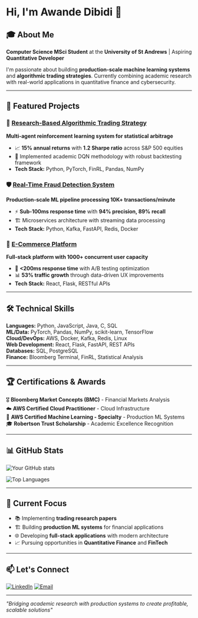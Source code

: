 # Hi, I'm Awande Dibidi 👋

## 🎓 About Me
**Computer Science MSci Student** at the **University of St Andrews** | Aspiring **Quantitative Developer**

I'm passionate about building **production-scale machine learning systems** and **algorithmic trading strategies**. Currently combining academic research with real-world applications in quantitative finance and cybersecurity.

---

## 🚀 Featured Projects

### 🤖 [Research-Based Algorithmic Trading Strategy](https://github.com/JavaMorant/trading-strategy)
**Multi-agent reinforcement learning system for statistical arbitrage**
- 📈 **15% annual returns** with **1.2 Sharpe ratio** across S&P 500 equities
- 🧠 Implemented academic DQN methodology with robust backtesting framework
- **Tech Stack:** Python, PyTorch, FinRL, Pandas, NumPy

### 🛡️ [Real-Time Fraud Detection System](https://github.com/JavaMorant/fraud-detection)
**Production-scale ML pipeline processing 10K+ transactions/minute**
- ⚡ **Sub-100ms response time** with **94% precision, 89% recall**
- 🏗️ Microservices architecture with streaming data processing
- **Tech Stack:** Python, Kafka, FastAPI, Redis, Docker

### 🛒 [E-Commerce Platform](https://0hrs.co.uk)
**Full-stack platform with 1000+ concurrent user capacity**
- 🚀 **<200ms response time** with A/B testing optimization
- 📊 **53% traffic growth** through data-driven UX improvements
- **Tech Stack:** React, Flask, RESTful APIs

---

## 🛠️ Technical Skills

**Languages:** Python, JavaScript, Java, C, SQL  
**ML/Data:** PyTorch, Pandas, NumPy, scikit-learn, TensorFlow  
**Cloud/DevOps:** AWS, Docker, Kafka, Redis, Linux  
**Web Development:** React, Flask, FastAPI, REST APIs  
**Databases:** SQL, PostgreSQL  
**Finance:** Bloomberg Terminal, FinRL, Statistical Analysis  

---

## 🏆 Certifications & Awards

🎖️ **Bloomberg Market Concepts (BMC)** - Financial Markets Analysis  
☁️ **AWS Certified Cloud Practitioner** - Cloud Infrastructure  
🤖 **AWS Certified Machine Learning - Specialty** - Production ML Systems  
🎓 **Robertson Trust Scholarship** - Academic Excellence Recognition  

---

## 📊 GitHub Stats

![Your GitHub stats](https://github-readme-stats.vercel.app/api?username=JavaMorant&show_icons=true&theme=dark)

![Top Languages](https://github-readme-stats.vercel.app/api/top-langs/?username=JavaMorant&layout=compact&theme=dark)

---

## 🎯 Current Focus
- 📚 Implementing **trading research papers**
- 🏗️ Building **production ML systems** for financial applications  
- 🌐 Developing **full-stack applications** with modern architecture
- 📈 Pursuing opportunities in **Quantitative Finance** and **FinTech**

---

## 📫 Let's Connect

[![LinkedIn](https://img.shields.io/badge/LinkedIn-0077B5?style=for-the-badge&logo=linkedin&logoColor=white)](https://www.linkedin.com/in/awande-d-7515711b1/)
[![Email](https://img.shields.io/badge/Email-D14836?style=for-the-badge&logo=gmail&logoColor=white)](mailto:dibidi.awande@gmail.com)

---

*"Bridging academic research with production systems to create profitable, scalable solutions"*
